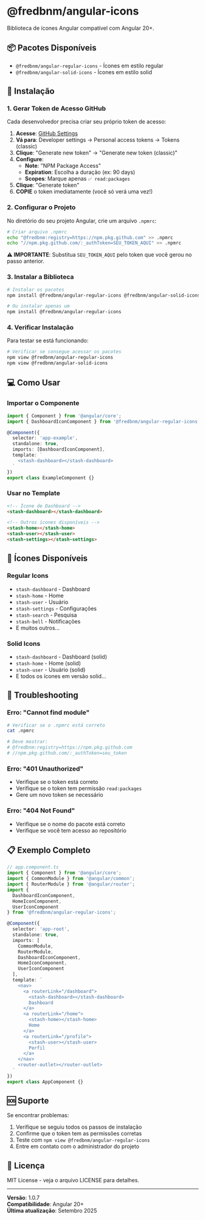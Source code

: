 # @fredbnm/angular-icons

Biblioteca de ícones Angular compatível com Angular 20+.

## 📦 Pacotes Disponíveis

- `@fredbnm/angular-regular-icons` - Ícones em estilo regular
- `@fredbnm/angular-solid-icons` - Ícones em estilo solid

## 🚀 Instalação

### 1. Gerar Token de Acesso GitHub

Cada desenvolvedor precisa criar seu próprio token de acesso:

1. **Acesse**: [GitHub Settings](https://github.com/settings/tokens)
2. **Vá para**: Developer settings → Personal access tokens → Tokens (classic)
3. **Clique**: "Generate new token" → "Generate new token (classic)"
4. **Configure**:
   - **Note**: "NPM Package Access"
   - **Expiration**: Escolha a duração (ex: 90 days)
   - **Scopes**: Marque apenas `✅ read:packages`
5. **Clique**: "Generate token"
6. **COPIE** o token imediatamente (você só verá uma vez!)

### 2. Configurar o Projeto

No diretório do seu projeto Angular, crie um arquivo `.npmrc`:

```bash
# Criar arquivo .npmrc
echo "@fredbnm:registry=https://npm.pkg.github.com" >> .npmrc
echo "//npm.pkg.github.com/:_authToken=SEU_TOKEN_AQUI" >> .npmrc
```

**⚠️ IMPORTANTE**: Substitua `SEU_TOKEN_AQUI` pelo token que você gerou no passo anterior.

### 3. Instalar a Biblioteca

```bash
# Instalar os pacotes
npm install @fredbnm/angular-regular-icons @fredbnm/angular-solid-icons

# Ou instalar apenas um
npm install @fredbnm/angular-regular-icons
```

### 4. Verificar Instalação

Para testar se está funcionando:

```bash
# Verificar se consegue acessar os pacotes
npm view @fredbnm/angular-regular-icons
npm view @fredbnm/angular-solid-icons
```

## 💻 Como Usar

### Importar o Componente

```typescript
import { Component } from '@angular/core';
import { DashboardIconComponent } from '@fredbnm/angular-regular-icons';

@Component({
  selector: 'app-example',
  standalone: true,
  imports: [DashboardIconComponent],
  template: `
    <stash-dashboard></stash-dashboard>
  `
})
export class ExampleComponent {}
```

### Usar no Template

```html
<!-- Ícone de Dashboard -->
<stash-dashboard></stash-dashboard>

<!-- Outros ícones disponíveis -->
<stash-home></stash-home>
<stash-user></stash-user>
<stash-settings></stash-settings>
```

## 🎨 Ícones Disponíveis

### Regular Icons
- `stash-dashboard` - Dashboard
- `stash-home` - Home
- `stash-user` - Usuário
- `stash-settings` - Configurações
- `stash-search` - Pesquisa
- `stash-bell` - Notificações
- E muitos outros...

### Solid Icons
- `stash-dashboard` - Dashboard (solid)
- `stash-home` - Home (solid)
- `stash-user` - Usuário (solid)
- E todos os ícones em versão solid...

## 🔧 Troubleshooting

### Erro: "Cannot find module"
```bash
# Verificar se o .npmrc está correto
cat .npmrc

# Deve mostrar:
# @fredbnm:registry=https://npm.pkg.github.com
# //npm.pkg.github.com/:_authToken=seu_token
```

### Erro: "401 Unauthorized"
- Verifique se o token está correto
- Verifique se o token tem permissão `read:packages`
- Gere um novo token se necessário

### Erro: "404 Not Found"
- Verifique se o nome do pacote está correto
- Verifique se você tem acesso ao repositório

## 📋 Exemplo Completo

```typescript
// app.component.ts
import { Component } from '@angular/core';
import { CommonModule } from '@angular/common';
import { RouterModule } from '@angular/router';
import { 
  DashboardIconComponent,
  HomeIconComponent,
  UserIconComponent 
} from '@fredbnm/angular-regular-icons';

@Component({
  selector: 'app-root',
  standalone: true,
  imports: [
    CommonModule,
    RouterModule,
    DashboardIconComponent,
    HomeIconComponent,
    UserIconComponent
  ],
  template: `
    <nav>
      <a routerLink="/dashboard">
        <stash-dashboard></stash-dashboard>
        Dashboard
      </a>
      <a routerLink="/home">
        <stash-home></stash-home>
        Home
      </a>
      <a routerLink="/profile">
        <stash-user></stash-user>
        Perfil
      </a>
    </nav>
    <router-outlet></router-outlet>
  `
})
export class AppComponent {}
```

## 🆘 Suporte

Se encontrar problemas:

1. Verifique se seguiu todos os passos de instalação
2. Confirme que o token tem as permissões corretas
3. Teste com `npm view @fredbnm/angular-regular-icons`
4. Entre em contato com o administrador do projeto

## 📄 Licença

MIT License - veja o arquivo LICENSE para detalhes.

---

**Versão**: 1.0.7  
**Compatibilidade**: Angular 20+  
**Última atualização**: Setembro 2025